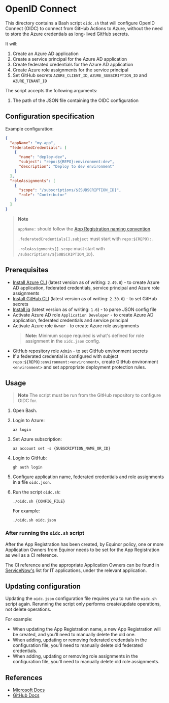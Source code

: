 # OpenID Connect

This directory contains a Bash script `oidc.sh` that will configure OpenID Connect (OIDC) to connect from GitHub Actions to Azure, without the need to store the Azure credentials as long-lived GitHub secrets.

It will:

1. Create an Azure AD application
1. Create a service principal for the Azure AD application
1. Create federated credentials for the Azure AD application
1. Create Azure role assignments for the service principal
1. Set GitHub secrets `AZURE_CLIENT_ID`, `AZURE_SUBSCRIPTION_ID` and `AZURE_TENANT_ID`

The script accepts the following arguments:

1. The path of the JSON file containing the OIDC configuration

## Configuration specification

Example configuration:

```json
{
  "appName": "my-app",
  "federatedCredentials": [
    {
      "name": "deploy-dev",
      "subject": "repo:${REPO}:environment:dev",
      "description": "Deploy to dev environment"
    }
  ],
  "roleAssignments": [
    {
      "scope": "/subscriptions/${SUBSCRIPTION_ID}",
      "role": "Contributor"
    }
  ]
}
```

> **Note**
>
> `appName:` should follow the [App Registration naming convention](https://urban-waffle-59ea765a.pages.github.io/azure/active-directory/app-registrations/).
>
> `.federatedCredentials[].subject` must start with `repo:${REPO}:`.
>
> `.roleAssignments[].scope` must start with `/subscriptions/${SUBSCRIPTION_ID}`.

## Prerequisites

- [Install Azure CLI](https://docs.microsoft.com/en-us/cli/azure/install-azure-cli) (latest version as of writing: `2.49.0`) - to create Azure AD application, federated credentials, service principal and Azure role assignments
- [Install GitHub CLI](https://cli.github.com) (latest version as of writing: `2.30.0`) - to set GitHub secrets
- [Install jq](https://stedolan.github.io/jq/download/) (latest version as of writing: `1.6`) - to parse JSON config file
- Activate Azure AD role `Application Developer` - to create Azure AD application, federated credentials and service principal
- Activate Azure role `Owner` - to create Azure role assignments
  > **Note:** Minimum scope required is what's defined for role assignment in the `oidc.json` config.
- GitHub repository role `Admin` - to set GitHub environment secrets
- If a federated credential is configured with subject `repo:${REPO}:environment:<environment>`, create GitHub environment `<environment>` and set appropriate deployment protection rules.

## Usage

> **Note**
> The script must be run from the GitHub repository to configure OIDC for.

1. Open Bash.

1. Login to Azure:

    ```console
    az login
    ```

1. Set Azure subscription:

    ```console
    az account set -s {SUBSCRIPTION_NAME_OR_ID}
    ```

1. Login to GitHub:

    ```console
    gh auth login
    ```

1. Configure application name, federated credentials and role assignments in a file `oidc.json`.

1. Run the script `oidc.sh`:

    ```console
    ./oidc.sh {CONFIG_FILE}
    ```

    For example:

    ```console
    ./oidc.sh oidc.json
    ```

### After running the `oidc.sh` script

After the App Registration has been created, by Equinor policy, one or more Application Owners from Equinor needs to be set for the App Registration as well as a CI reference.

The CI reference and the appropriate Application Owners can be found in [ServiceNow's](https://equinor.service-now.com/selfservice?id=cmdb_ci_list&table=cmdb_ci_spkg&spa=1&filter=operational_statusNOT%20IN2,5&p=1) list for IT applications, under the relevant application.

## Updating configuration

Updating the `oidc.json` configuration file requires you to run the `oidc.sh` script again.
Rerunning the script only performs create/update operations, not delete operations.

For example:

- When updating the App Registration name, a new App Registration will be created, and you'll need to manually delete the old one.
- When adding, updating or removing federated credentials in the configuration file, you'll need to manually delete old federated credentials.
- When adding, updating or removing role assignments in the configuration file, you'll need to manually delete old role assignments.


## References

- [Microsoft Docs](https://docs.microsoft.com/en-us/azure/developer/github/connect-from-azure)
- [GitHub Docs](https://docs.github.com/en/actions/deployment/security-hardening-your-deployments/configuring-openid-connect-in-azure)
